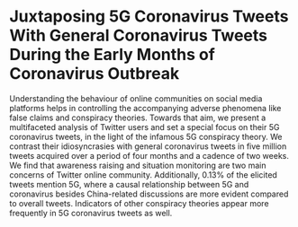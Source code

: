# Juxtaposing 5G Coronavirus Tweets With General Coronavirus Tweets During the Early Months of Coronavirus Outbreak

Understanding the behaviour of online communities on social media platforms helps in controlling the accompanying adverse phenomena like false claims and conspiracy theories. Towards that aim, we present a multifaceted analysis of Twitter users and set a special focus on their 5G coronavirus tweets, in the light of the infamous 5G conspiracy theory. We contrast their idiosyncrasies with general coronavirus tweets in five million tweets acquired over a period of four months and a cadence of two weeks. We find that awareness raising and situation monitoring are two main concerns of Twitter online community. Additionally, 0.13\% of the elicited tweets mention 5G, where a causal relationship between 5G and coronavirus besides China-related discussions are more evident compared to overall tweets. Indicators of other conspiracy theories appear more frequently in 5G coronavirus tweets as well.
